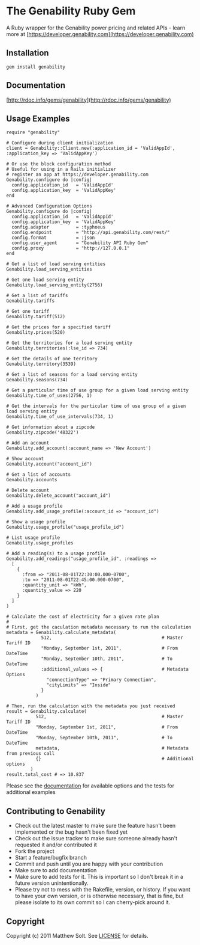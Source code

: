 The Genability Ruby Gem
====================
A Ruby wrapper for the Genability power pricing and related APIs - learn more at [https://developer.genability.com](https://developer.genability.com)

Installation
------------
    gem install genability

Documentation
-------------
[http://rdoc.info/gems/genability](http://rdoc.info/gems/genability)

Usage Examples
--------------
    require "genability"

    # Configure during client initialization
    client = Genability::Client.new(:application_id = 'ValidAppId', :application_key => 'ValidAppKey')

    # Or use the block configuration method
    # Useful for using in a Rails initializer
    # register an app at https://developer.genability.com
    Genability.configure do |config|
      config.application_id   = 'ValidAppId'
      config.application_key  = 'ValidAppKey'
    end

    # Advanced Configuration Options
    Genability.configure do |config|
      config.application_id   = 'ValidAppId'
      config.application_key  = 'ValidAppKey'
      config.adapter          = :typhoeus
      config.endpoint         = "http://api.genability.com/rest/"
      config.format           = :json
      config.user_agent       = "Genability API Ruby Gem"
      config.proxy            = "http://127.0.0.1"
    end

    # Get a list of load serving entities
    Genability.load_serving_entities

    # Get one load serving entity
    Genability.load_serving_entity(2756)

    # Get a list of tariffs
    Genability.tariffs

    # Get one tariff
    Genability.tariff(512)

    # Get the prices for a specified tariff
    Genability.prices(520)

    # Get the territories for a load serving entity
    Genability.territories(:lse_id => 734)

    # Get the details of one territory
    Genability.territory(3539)

    # Get a list of seasons for a load serving entity
    Genability.seasons(734)

    # Get a particular time of use group for a given load serving entity
    Genability.time_of_uses(2756, 1)

    # Get the intervals for the particular time of use group of a given load serving entity
    Genability.time_of_use_intervals(734, 1)

    # Get information about a zipcode
    Genability.zipcode('48322')

    # Add an account
    Genability.add_account(:account_name => 'New Account')

    # Show account
    Genability.account("account_id")

    # Get a list of accounts
    Genability.accounts

    # Delete account
    Genability.delete_account("account_id")

    # Add a usage profile
    Genability.add_usage_profile(:account_id => "account_id")

    # Show a usage profile
    Genability.usage_profile("usage_profile_id")

    # List usage profile
    Genability.usage_profiles

    # Add a reading(s) to a usage profile
    Genability.add_readings("usage_profile_id", :readings =>
      [
        {
          :from => "2011-08-01T22:30:00.000-0700",
          :to => "2011-08-01T22:45:00.000-0700",
          :quantity_unit => "kWh",
          :quantity_value => 220
        }
      ]
    )

    # Calculate the cost of electricity for a given rate plan
    #
    # First, get the caculation metadata necessary to run the calculation
    metadata = Genability.calculate_metadata(
                 512,                                         # Master Tariff ID
                 "Monday, September 1st, 2011",               # From DateTime
                 "Monday, September 10th, 2011",              # To DateTime
                 :additional_values => {                      # Metadata Options
                   "connectionType" => "Primary Connection",
                   "cityLimits" => "Inside"
                 }
               )

    # Then, run the calculation with the metadata you just received
    result = Genability.calculate(
               512,                                           # Master Tariff ID
               "Monday, September 1st, 2011",                 # From DateTime
               "Monday, September 10th, 2011",                # To DateTime
               metadata,                                      # Metadata from previous call
               {}                                             # Additional options
             )
    result.total_cost # => 10.837



Please see the [documentation](http://rubydoc.info/gems/genability/frames) for available options and the tests for additional examples


Contributing to Genability
-------------------------
* Check out the latest master to make sure the feature hasn't been implemented or the bug hasn't been fixed yet
* Check out the issue tracker to make sure someone already hasn't requested it and/or contributed it
* Fork the project
* Start a feature/bugfix branch
* Commit and push until you are happy with your contribution
* Make sure to add documentation
* Make sure to add tests for it. This is important so I don't break it in a future version unintentionally.
* Please try not to mess with the Rakefile, version, or history. If you want to have your own version, or is otherwise necessary, that is fine, but please isolate to its own commit so I can cherry-pick around it.

Copyright
---------
Copyright (c) 2011 Matthew Solt.
See [LICENSE](https://github.com/activefx/genability/blob/master/LICENSE.md) for details.

